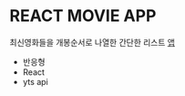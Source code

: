 # REACT MOVIE APP
최신영화들을 개봉순서로 나열한 간단한 리스트 [앱](https://hth225.github.io/movie_app/)
- 반응형
- React
- yts api
